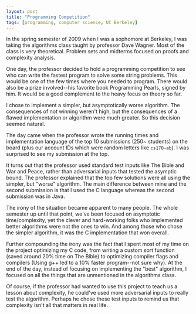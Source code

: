 ```yaml
---
layout: post
title: "Programming Competition"
tags: [programming, computer science, UC Berkeley]
---
```

In the spring semester of 2009 when I was a sophomore at Berkeley, I was taking the algorithms class taught by professor Dave Wagner. Most of the class is very theoretical. Problem sets and midterms focused on proofs and complexity analysis.

One day, the professor decided to hold a programming competition to see who can write the fastest program to solve some string problems. This would be one of the few times where you needed to program. There would also be a prize involved--his favorite book Programming Pearls, signed by him. It would be a good complement to the heavy focus on theory so far.

I chose to implement a simpler, but asymptotically worse algorithm. The consequences of not winning weren't high, but the consequences of a flawed implementation or algorithm were much greater. So this decision seemed natural.

The day came when the professor wrote the running times and implementation language of the top 10 submissions (250~ students) on the board (plus our account IDs which were random letters like `cs170-ab`). I was surprised to see my submission at the top.

It turns out that the professor used standard test inputs like The Bible and War and Peace, rather than adversarial inputs that tested the asymptic bound. The professor explained that the top few solutions were all using the simpler, but "worse" algorithm. The main difference between mine and the second submission is that I used the C language whereas the second submission was in Java.

The irony of the situation became apparent to many people. The whole semester up until that point, we've been focused on asymptotic time/complexity, yet the clever and hard-working folks who implemented better algorithms were not the ones to win. And among those who chose the simpler algorithm, it was the C implementation that won overall.

Further compounding the irony was the fact that I spent most of my time on the project optimizing my C code, from writing a custom sort function (saved around 20% time on The Bible) to optimizing compiler flags and compilers (Using g++ led to a 10% faster program--not sure why). At the end of the day, instead of focusing on implementing the "best" algorithm, I focused on all the things that are unmentioned in the algorithms class.

Of course, if the professor had wanted to use this project to teach us a lesson about complexity, he could've used more adversarial inputs to really test the algorithm. Perhaps he chose these test inputs to remind us that complexity isn't all that matters in real life.
